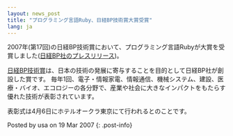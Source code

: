 ```yaml
---
layout: news_post
title: "プログラミング言語Ruby、日経BP技術賞大賞受賞"
lang: ja
---
```


2007年(第17回)の日経BP技術賞において、プログラミング言語Rubyが大賞を受賞しました([日経BP社のプレスリリース][1])。

[日経BP技術賞][2]は、日本の技術の発展に寄与することを目的として日経BP社が創設した賞です。
毎年1回、電子・情報家電、情報通信、機械システム、建設、医療・バイオ、エコロジーの各分野で、産業や社会に大きなインパクトをもたらす優れた技術が表彰されています。

表彰式は4月6日にホテルオークラ東京にて行われるとのことです。

Posted by usa on 19 Mar 2007
{: .post-info}



[1]: http://corporate.nikkeibp.co.jp/information/newsrelease/newsrelease20070316.html 
[2]: http://innovation.nikkeibp.co.jp/nbpta/index.html 
